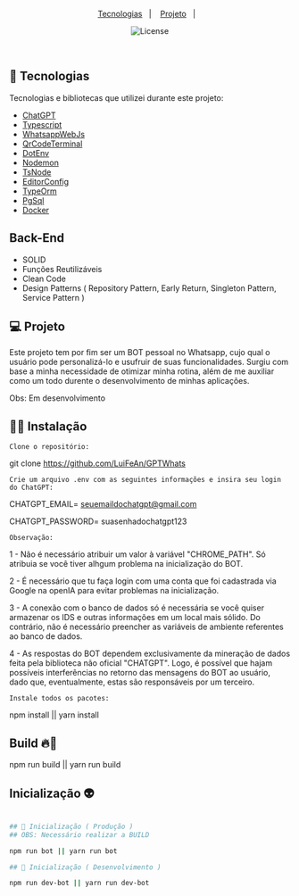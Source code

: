 <p align="center">
  <a href="#-tecnologias">Tecnologias</a>&nbsp;&nbsp;&nbsp;|&nbsp;&nbsp;&nbsp;
  <a href="#-projeto">Projeto</a>&nbsp;&nbsp;&nbsp;|&nbsp;&nbsp;&nbsp;
</p>

<p align="center">
  <img  src="https://img.shields.io/static/v1?label=license&message=MIT&color=8257E6&labelColor=121214" alt="License">
</p>

<br>

## 🚀 Tecnologias

Tecnologias e bibliotecas que utilizei durante este projeto:

- [ChatGPT](https://www.npmjs.com/package/chatgpt)
- [Typescript](https://www.typescriptlang.org/)
- [WhatsappWebJs](https://github.com/pedroslopez/whatsapp-web.js/)
- [QrCodeTerminal](https://www.npmjs.com/package/qrcode-terminal)
- [DotEnv](https://www.npmjs.com/package/dotenv)
- [Nodemon](https://www.npmjs.com/package/nodemon)
- [TsNode](https://www.npmjs.com/package/ts-node)
- [EditorConfig](https://editorconfig.org/)
- [TypeOrm](https://typeorm.io/)
- [PgSql](https://www.npmjs.com/package/pg)
- [Docker](https://www.docker.com/)

## Back-End
- SOLID
- Funções Reutilizáveis
- Clean Code
- Design Patterns ( Repository Pattern, Early Return, Singleton Pattern, Service Pattern )

## 💻 Projeto

Este projeto tem por fim ser um BOT pessoal no Whatsapp, cujo qual o usuário pode personalizá-lo e usufruir de suas funcionalidades. Surgiu com base a minha necessidade de otimizar minha rotina, além de me auxiliar como um todo durente o desenvolvimento de minhas aplicações.

Obs: Em desenvolvimento

## 👨‍💻 Instalação

`Clone o repositório:`

git clone https://github.com/LuiFeAn/GPTWhats

`Crie um arquivo .env com as seguintes informações e insira seu login do ChatGPT:`

CHATGPT_EMAIL= seuemaildochatgpt@gmail.com

CHATGPT_PASSWORD= suasenhadochatgpt123

`Observação:`

1 - Não é necessário atribuir um valor à variável "CHROME_PATH". Só atribuia se você tiver alhgum problema na inicialização do BOT.

2 - É necessário que tu faça login com uma conta que foi cadastrada via Google na openIA para evitar problemas na inicialização.

3 - A conexão com o banco de dados só é necessária se você quiser armazenar os IDS e outras informações em um local mais sólido. Do contrário, não é necessário preencher as variáveis de ambiente referentes ao banco de dados.

4 - As respostas do BOT dependem exclusivamente da mineração de dados feita pela biblioteca não oficial "CHATGPT". Logo, é possível que hajam possíveis interferências no retorno das mensagens do BOT ao usuário, dado que, eventualmente, estas são responsáveis por um terceiro.

`Instale todos os pacotes:`

npm install || yarn install

## Build 🔥🍕

npm run build || yarn run build

## Inicialização 👽

```bash

## 🤖 Inicialização ( Produção )
## OBS: Necessário realizar a BUILD

npm run bot || yarn run bot

## 🤖 Inicialização ( Desenvolvimento )

npm run dev-bot || yarn run dev-bot
